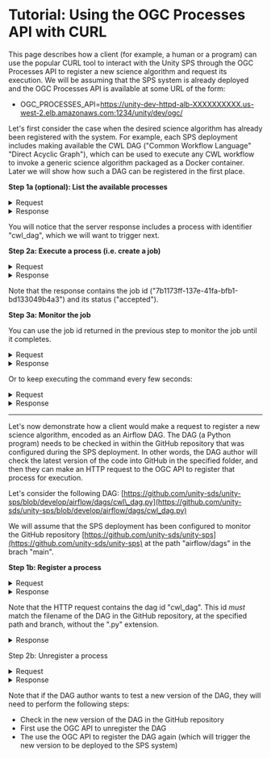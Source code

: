 # Tutorial: Using the OGC Processes API with CURL

This page describes how a client (for example, a human or a program) can use the popular CURL tool to interact with the Unity SPS through the OGC Processes API to register a new science algorithm and request its execution. We will be assuming that the SPS system is already deployed and the OGC Processes API is available at some URL of the form:&#x20;

* OGC\_PROCESSES\_API=https://unity-dev-httpd-alb-XXXXXXXXXX.us-west-2.elb.amazonaws.com:1234/unity/dev/ogc/

Let's first consider the case when the desired science algorithm has already been registered with the system. For example, each SPS deployment includes making available the CWL DAG ("Common Workflow Language" "Direct Acyclic Graph"), which can be used to execute any CWL workflow to invoke a generic science algorithm packaged as a Docker container. Later we will show how such a DAG can be registered in the first place.

**Step 1a (optional): List the available processes**



<details>

<summary>Request</summary>

```
curl -k -X GET "${OGC_PROCESSES_API}/processes" | jq
```

</details>

<details>

<summary>Response</summary>

```
{
  "processes": [
    {
      "title": "Generic CWL Process",
      "description": "This process executes any CWL workflow.",
      "keywords": null,
      "metadata": null,
      "id": "cwl_dag",
      "version": "1.0.0",
      "jobControlOptions": [
        "async-execute"
      ],
      "links": null
    },
    {
      "title": "Karpenter Test Process",
      "description": "This process tests Karpenter node provisioning with different instance types.",
      "keywords": null,
      "metadata": null,
      "id": "karpenter_test",
      "version": "1.0.0",
      "jobControlOptions": [
        "async-execute"
      ],
      "links": null
    },
    {
      "title": "SBG Preprocess CWL Workflow",
      "description": "This process executes the SBG Preprocess Workflow using CWL.",
      "keywords": null,
      "metadata": null,
      "id": "sbg_preprocess_cwl_dag",
      "version": "1.0.0",
      "jobControlOptions": [
        "async-execute"
      ],
      "links": null
    }
  ],
  "links": []
}
```

</details>

You will notice that the server response includes a process with identifier "cwl\_dag", which we will want to trigger next.

**Step 2a: Execute a process (i.e. create a job)**

<details>

<summary>Request</summary>

```
curl -s -X POST "${OGC_PROCESSES_API}/processes/cwl_dag/execution" \
    -H "Content-Type: application/json" \
    -H "Prefer: respond-async" \
    --data-binary @- << EOF | jq '.'
    {
        "inputs": {
            "cwl_workflow": "https://raw.githubusercontent.com/unity-sds/sbg-workflows/main/preprocess/sbg-preprocess-workflow.cwl",
            "cwl_args": "https://raw.githubusercontent.com/unity-sds/sbg-workflows/main/preprocess/sbg-preprocess-workflow.dev.yml",
            "request_instance_type": "r7i.xlarge",
            "request_storage": "10Gi" 
          },
          "outputs": {
            "result": {
              "transmissionMode": "reference"
            }
          }
    }
    EOF
```

</details>

<details>

<summary>Response</summary>

```
[
  [
    "process_id",
    "cwl_dag"
  ],
  [
    "type",
    "process"
  ],
  [
    "job_id",
    "7b1173ff-137e-41fa-bfb1-bd133049b4a3"
  ],
  [
    "status",
    "accepted"
  ],
  [
    "message",
    null
  ],
  [
    "exception",
    null
  ],
  [
    "created",
    "2025-01-29T20:33:05.521710"
  ],
  [
    "started",
    null
  ],
  [
    "finished",
    null
  ],
  [
    "updated",
    "2025-01-29T20:33:05.521715"
  ],
  [
    "progress",
    null
  ],
  [
    "links",
    null
  ]
]
```

</details>

Note that the response contains the job id ("7b1173ff-137e-41fa-bfb1-bd133049b4a3") and its status ("accepted").&#x20;

**Step 3a: Monitor the job**

You can use the job id returned in the previous step to monitor the job until it completes.

<details>

<summary>Request</summary>

```
JOB_ID=7b1173ff-137e-41fa-bfb1-bd133049b4a3
curl "${OGC_PROCESSES_API}/jobs/${JOB_ID}"
```

</details>

<details>

<summary>Response</summary>

```
{
  "processID": "cwl_dag",
  "type": "process",
  "jobID": "7b1173ff-137e-41fa-bfb1-bd133049b4a3",
  "status": "running",
  "message": null,
  "exception": null,
  "created": "2025-01-29T20:33:05.521710Z",
  "started": null,
  "finished": null,
  "updated": "2025-01-29T20:41:47.598612Z",
  "progress": null,
  "links": null
}
```

</details>

Or to keep executing the command every few seconds:

<details>

<summary>Request</summary>

```
watch -n 5 "curl -s "${OGC_PROCESSES_API}/jobs/${JOB_ID}" | jq"
```

</details>

<details>

<summary>Response</summary>

```
{
  "processID": "cwl_dag",
  "type": "process",
  "jobID": "7b1173ff-137e-41fa-bfb1-bd133049b4a3",
  "status": "successful",
  "message": null,
  "exception": null,
  "created": "2025-01-29T20:33:05.521710Z",
  "started": null,
  "finished": "2025-01-29T20:48:11.943940Z",
  "updated": "2025-01-29T20:58:31.094170Z",
  "progress": null,
  "links": null
}
```

</details>

***

Let's now demonstrate how a client would make a request to register a new science algorithm, encoded as an Airflow DAG. The DAG (a Python program) needs to be checked in within the GitHub repository that was configured during the SPS deployment. In other words, the DAG author will check the latest version of the code into GitHub in the specified folder, and then they can make an HTTP request to the OGC API to register that process for execution.&#x20;

Let's consider the following DAG: [https://github.com/unity-sds/unity-sps/blob/develop/airflow/dags/cwl\_dag.py](https://github.com/unity-sds/unity-sps/blob/develop/airflow/dags/cwl_dag.py)

We will assume that the SPS deployment has been configured to monitor the GitHub repository [https://github.com/unity-sds/unity-sps](https://github.com/unity-sds/unity-sps) at the path "airflow/dags" in the brach "main".

**Step 1b: Register a process**

<details>

<summary>Request</summary>

```
curl -k -v -X POST -H "Expect:" -H "Content-Type: application/json; charset=utf-8" --data-binary @"./cwl_dag.json" "${OGC_PROCESSES_API}/processes"
```

where:

`cat cwl_dag.json`&#x20;

```
{
  "executionUnit": {
    "image": "ghcr.io/unity-sds/unity-sps/sps-docker-cwl:2.4.0",
    "type": "docker"
  },
  "processDescription": {
    "description": "This process executes any CWL workflow.",
    "id": "cwl_dag",
    "inputs": {
      "cwl_args": {
        "description": "The URL of the CWL workflow's YAML parameters file",
        "maxOccurs": 1,
        "minOccurs": 1,
        "schema": {
          "format": "uri",
          "type": "string"
        },
        "title": "CWL Workflow Parameters URL"
      },
      "cwl_workflow": {
        "description": "The URL of the CWL workflow",
        "maxOccurs": 1,
        "minOccurs": 1,
        "schema": {
          "format": "uri",
          "type": "string"
        },
        "title": "CWL Workflow URL"
      },
      "request_instance_type": {
        "description": "The specific EC2 instance type requested for the job",
        "maxOccurs": 1,
        "minOccurs": 1,
        "schema": {
          "type": "string"
        },
        "title": "Requested EC2 Type"
      },
      "request_storage": {
        "description": "The amount of storage requested for the job",
        "maxOccurs": 1,
        "minOccurs": 1,
        "schema": {
          "type": "string"
        },
        "title": "Requested Storage"
      }
    },
    "jobControlOptions": [
      "async-execute"
    ],
    "outputs": {
      "result": {
        "description": "The result of the SBG Preprocess Workflow execution",
        "schema": {
          "$ref": "some-ref"
        },
        "title": "Process Result"
      }
    },
    "title": "Generic CWL Process",
    "version": "1.0.0"
  }
}
```

</details>

<details>

<summary>Response</summary>

```
< HTTP/1.1 201 Created
< Date: Thu, 30 Jan 2025 15:06:26 GMT
< Content-Length: 37
< Connection: keep-alive
< Server: uvicorn
Process cwl_dag deployed successfully%    
```

</details>

Note that the HTTP request contains the dag id "cwl\_dag". This id _must_ match the filename of the DAG in the GitHub repository, at the specified path and branch, without the ".py" extension.

<details>

<summary>Response</summary>

```
< HTTP/1.1 201 Created
< Date: Thu, 30 Jan 2025 11:55:45 GMT
< Content-Length: 37
< Connection: keep-alive
< Server: uvicorn

Process cwl_dag deployed successfully%      
```

</details>

Step 2b: Unregister a process

<details>

<summary>Request</summary>

```
curl -kv -X DELETE -H "Content-Type: application/json; charset=utf-8" "${OGC_PROCESSES_API}/processes/cwl_dag"
```

</details>

<details>

<summary>Response</summary>

```
< HTTP/1.1 204 No Content
< Date: Thu, 30 Jan 2025 15:05:34 GMT
< Connection: keep-alive
< Server: uvicorn
```

</details>

Note that if the DAG author wants to test a new version of the DAG, they will need to perform the following steps:

* Check in the new version of the DAG in the GitHub repository
* First use the OGC API to unregister the DAG
* The use the OGC API to register the DAG again (which will trigger the new version to be deployed to the SPS system)
